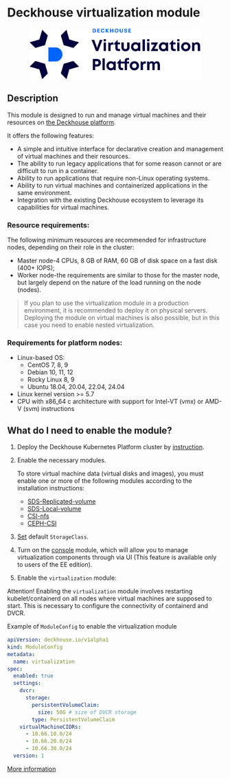 # Deckhouse virtualization module

<p align="center">
  <img src="docs/images/d8-virtualization-logo.png" width="400px" />
</p>

## Description

This module is designed to run and manage virtual machines and their resources on [the Deckhouse platform](https://deckhouse.io).

It offers the following features:

- A simple and intuitive interface for declarative creation and management of virtual machines and their resources.
- The ability to run legacy applications that for some reason cannot or are difficult to run in a container.
- Ability to run applications that require non-Linux operating systems.
- Ability to run virtual machines and containerized applications in the same environment.
- Integration with the existing Deckhouse ecosystem to leverage its capabilities for virtual machines.

### Resource requirements:

The following minimum resources are recommended for infrastructure nodes, depending on their role in the cluster:

- Master node-4 CPUs, 8 GB of RAM, 60 GB of disk space on a fast disk (400+ IOPS);
- Worker node-the requirements are similar to those for the master node, but largely depend on the nature of the load running on the node (nodes).

> If you plan to use the virtualization module in a production environment, it is recommended to deploy it on physical servers. Deploying the module on virtual machines is also possible, but in this case you need to enable nested virtualization.

### Requirements for platform nodes:

- Linux-based OS:
  - CentOS 7, 8, 9
  - Debian 10, 11, 12
  - Rocky Linux 8, 9
  - Ubuntu 18.04, 20.04, 22.04, 24.04
- Linux kernel version >= 5.7
- CPU with x86_64 c architecture with support for Intel-VT (vmx) or AMD-V (svm) instructions

## What do I need to enable the module?

1. Deploy the Deckhouse Kubernetes Platform cluster by [instruction](https://deckhouse.io/products/kubernetes-platform/gs/).

2. Enable the necessary modules.

   To store virtual machine data (virtual disks and images), you must enable one or more of the following modules according to the installation instructions:

   - [SDS-Replicated-volume](https:/deckhouse.io/modules/sds-replicated-volume/stable/)
   - [SDS-Local-volume](https://deckhouse.io/modules/sds-local-volume/stable/)
   - [CSI-nfs](https://deckhouse.io/modules/csi-nfs/stable/)
   - [CEPH-CSI](https://deckhouse.io/documentation/v1/modules/031-ceph-csi/)

3. [Set](https://kubernetes.io/docs/tasks/administer-cluster/change-default-storage-class/) default `StorageClass`.
4. Turn on the [console](https://deckhouse.ru/modules/console/stable/) module, which will allow you to manage virtualization components through via UI (This feature is available only to users of the EE edition).

5. Enable the `virtualization` module:

Attention! Enabling the `virtualization` module involves restarting kubelet/containerd on all nodes where virtual machines are supposed to start. This is necessary to configure the connectivity of containerd and DVCR.

Example of `ModuleConfig` to enable the virtualization module

```yaml
apiVersion: deckhouse.io/v1alpha1
kind: ModuleConfig
metadata:
  name: virtualization
spec:
  enabled: true
  settings:
    dvcr:
      storage:
        persistentVolumeClaim:
          size: 50G # size of DVCR storage
        type: PersistentVolumeClaim
    virtualMachineCIDRs:
      - 10.66.10.0/24
      - 10.66.20.0/24
      - 10.66.30.0/24
  version: 1
```

[More information](https://deckhouse.io/modules/virtualization/stable/)
